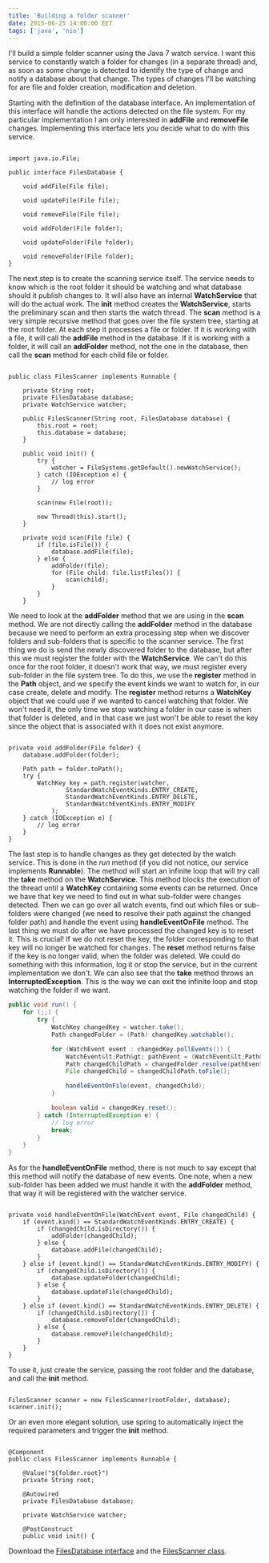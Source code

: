 ```yaml
---
title: 'Building a folder scanner'
date: 2015-06-25 14:00:00 EET
tags: ['java', 'nio']
---
```

I'll build a simple folder scanner using the Java 7 watch service. I want this service to constantly watch a folder for changes (in a separate thread) and, as soon as some change is detected to identify the type of change and notify a database about that change. The types of changes I'll be watching for are file and folder creation, modification and deletion.

<!--more-->

Starting with the definition of the database interface. An implementation of this interface will handle the actions detected on the file system. For my particular implementation I am only interested in **addFile** and **removeFile** changes. Implementing this interface lets you decide what to do with this service.

<pre><code class="java">
import java.io.File;

public interface FilesDatabase {

    void addFile(File file);

    void updateFile(File file);

    void removeFile(File file);

    void addFolder(File folder);

    void updateFolder(File folder);

    void removeFolder(File folder);
}
</code></pre>

The next step is to create the scanning service itself. The service needs to know which is the root folder it should be watching and what database should it publish changes to. It will also have an internal **WatchService** that will do the actual work. The **init** method creates the **WatchService**, starts the preliminary scan and then starts the watch thread. The **scan** method is a very simple recursive method that goes over the file system tree, starting at the root folder. At each step it processes a file or folder. If it is working with a file, it will call the **addFile** method in the database. If it is working with a folder, it will call an **addFolder** method, not the one in the database, then call the **scan** method for each child file or folder.

<pre><code class="java">
public class FilesScanner implements Runnable {

	private String root;
	private FilesDatabase database;
	private WatchService watcher;

	public FilesScanner(String root, FilesDatabase database) {
		this.root = root;
		this.database = database;
	}

	public void init() {
        try {
            watcher = FileSystems.getDefault().newWatchService();
        } catch (IOException e) {
            // log error
        }

        scan(new File(root));

        new Thread(this).start();
    }

    private void scan(File file) {
        if (file.isFile()) {
            database.addFile(file);
        } else {
            addFolder(file);
            for (File child: file.listFiles()) {
                scan(child);
            }
        }
    }
</code></pre>

We need to look at the **addFolder** method that we are using in the **scan** method. We are not directly calling the **addFolder** method in the database because we need to perform an extra processing step when we discover folders and sub-folders that is specific to the scanner service. The first thing we do is send the newly discovered folder to the database, but after this we must register the folder with the **WatchService**. We can't do this once for the root folder, it doesn't work that way, we must register every sub-folder in the file system tree. To do this, we use the **register** method in the **Path** object, and we specify the event kinds we want to watch for, in our case create, delete and modify. The **register** method returns a **WatchKey** object that we could use if we wanted to cancel watching that folder. We won't need it, the only time we stop watching a folder in our case is when that folder is deleted, and in that case we just won't be able to reset the key since the object that is associated with it does not exist anymore.

<pre><code class="java">
private void addFolder(File folder) {
	database.addFolder(folder);

    Path path = folder.toPath();
    try {
		WatchKey key = path.register(watcher,
				StandardWatchEventKinds.ENTRY_CREATE,
            	StandardWatchEventKinds.ENTRY_DELETE,
            	StandardWatchEventKinds.ENTRY_MODIFY
            );
	} catch (IOException e) {
    	// log error
	}
}
</code></pre>

The last step is to handle changes as they get detected by the watch service. This is done in the *run* method (if you did not notice, our service implements **Runnable**). The method will start an infinite loop that will try call the **take** method on the **WatchService**. This method blocks the execution of the thread until a **WatchKey** containing some events can be returned. Once we have that key we need to find out in what sub-folder were changes detected. Then we can go over all watch events, find out which files or sub-folders were changed (we need to resolve their path against the changed folder path) and handle the event using **handleEventOnFile** method. The last thing we must do after we have processed the changed key is to reset it. This is crucial! If we do not reset the key, the folder corresponding to that key will no longer be watched for changes. The **reset** method returns false if the key is no longer valid, when the folder was deleted. We could do something with this information, log it or stop the service, but in the current implementation we don't. We can also see that the **take** method throws an **InterruptedException**. This is the way we can exit the infinite loop and stop watching the folder if we want.

~~~ java
public void run() {
    for (;;) {
        try {
            WatchKey changedKey = watcher.take();
            Path changedFolder = (Path) changedKey.watchable();

            for (WatchEvent event : changedKey.pollEvents()) {
                WatchEvent&lt;Path&gt; pathEvent = (WatchEvent&lt;Path&gt;) event;
                Path changedChildPath = changedFolder.resolve(pathEvent.context());
                File changedChild = changedChildPath.toFile();

                handleEventOnFile(event, changedChild);
            }

            boolean valid = changedKey.reset();
        } catch (InterruptedException e) {
            // log error
            break;
        }
    }
}
~~~

As for the **handleEventOnFile** method, there is not much to say except that this method will notify the database of new events. One note, when a new sub-folder has been added we must handle it with the **addFolder** method, that way it will be registered with the watcher service.

<pre><code class="java">
private void handleEventOnFile(WatchEvent event, File changedChild) {
	if (event.kind() == StandardWatchEventKinds.ENTRY_CREATE) {
    	if (changedChild.isDirectory()) {
        	addFolder(changedChild);
        } else {
        	database.addFile(changedChild);
        }
    } else if (event.kind() == StandardWatchEventKinds.ENTRY_MODIFY) {
        if (changedChild.isDirectory()) {
            database.updateFolder(changedChild);
        } else {
            database.updateFile(changedChild);
        }
    } else if (event.kind() == StandardWatchEventKinds.ENTRY_DELETE) {
        if (changedChild.isDirectory()) {
            database.removeFolder(changedChild);
        } else {
            database.removeFile(changedChild);
        }
    }
}
</code></pre>

To use it, just create the service, passing the root folder and the database, and call the **init** method.

<pre><code class="java">
FilesScanner scanner = new FilesScanner(rootFolder, database);
scanner.init();
</code></pre>

Or an even more elegant solution, use spring to automatically inject the required parameters and trigger the **init** method.

<pre><code class="java">
@Component
public class FilesScanner implements Runnable {

    @Value("${folder.root}")
    private String root;

    @Autowired
    private FilesDatabase database;

    private WatchService watcher;

    @PostConstruct
    public void init() {
</code></pre>

Download the [FilesDatabase interface](/assets/2015.06/FilesDatabase.java) and the [FilesScanner class](/assets/2015.06/FilesScanner.java).
